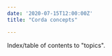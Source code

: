 ```yaml
---
date: '2020-07-15T12:00:00Z'
title: "Corda concepts"

---
```


Index/table of contents to "topics".
